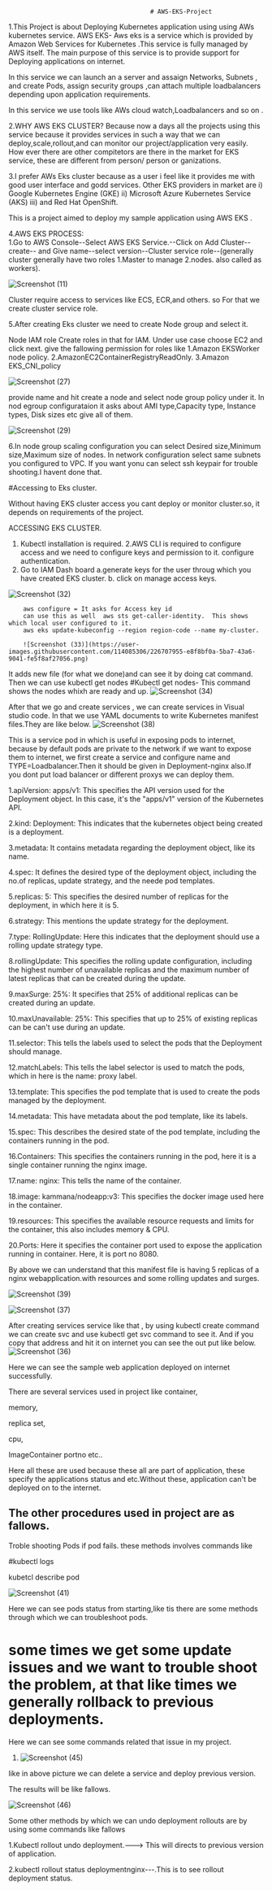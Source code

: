                                            # AWS-EKS-Project

                   

1.This Project is about Deploying Kubernetes application using using AWs kubernetes service.
AWS EKS- Aws eks is a service which is provided by Amazon Web Services for Kubernetes .This service is fully managed by AWS itself. The main        purpose of this service is to provide support for Deploying applications on internet.

In this service we can launch an a server and assaign Networks, Subnets , and create Pods, assign security groups ,can attach multiple              loadbalancers depending upon application requirements.

 In this service we use tools like AWs cloud watch,Loadbalancers and so on .

2.WHY AWS EKS CLUSTER?
     Because now a days all the projects using this service because it provides services in such a  way that we can deploy,scale,rollout,and            can monitor our project/application very easily. How  ever there are other compitetors are there in the market for EKS service, these              are  different from person/ person or ganizations.

3.I prefer AWs Eks cluster because as a user i feel like it provides me with good user interface and godd services. Other EKS providers in              market are i) Google Kubernetes Engine (GKE)
                  ii) Microsoft Azure Kubernetes Service (AKS)
                 iii)  and Red Hat OpenShift.

 This is a project aimed to deploy my sample application using AWS EKS .


4.AWS EKS PROCESS:     
  1.Go to AWS Console--Select AWS EKS Service.--Click on Add Cluster--     create-- and Give name--select version--Cluster service role--(generally    cluster generally have  two roles 1.Master to manage 
                                  2.nodes. also called as workers).
                                  
![Screenshot (11)](https://user-images.githubusercontent.com/114085306/226707192-69ab60bd-b9ae-4a56-b1cc-1b3d49ad6546.png)

 Cluster require access to services like ECS, ECR,and others. so For that we create cluster service role.

5.After creating Eks cluster we need to create Node group and select it.

Node IAM role 
Create roles in that for IAM.
 Under use case choose EC2 and click next. 
give the fallowing permission for roles like 1.Amazon EKSWorker node policy.
                                             2.AmazonEC2ContainerRegistryReadOnly.
                                             3.Amazon EKS_CNI_policy

![Screenshot (27)](https://user-images.githubusercontent.com/114085306/226707347-176285b8-f19f-4cee-9e14-98bfc0571560.png)

 provide name and hit create a node and select node group policy under it.
 In nod egroup configurataion it asks about AMI type,Capacity type, Instance types, Disk sizes etc give all of them.

![Screenshot (29)](https://user-images.githubusercontent.com/114085306/226707566-62645e44-9714-49f7-9bec-55c6b61bff70.png)

6.In node group scaling configuration you can select Desired size,Minimum size,Maximum size of nodes.
 In network configuration select same subnets you configured to VPC.
  If you want yonu can select ssh keypair for trouble shooting.I havent done that.


#Accessing to Eks cluster.

Without having EKS cluster access you cant deploy or monitor cluster.so, it depends on requirements of the project.

ACCESSING EKS CLUSTER.
  1.  Kubectl installation is required.
  2.AWS CLI is required to configure access and we need to configure keys and permission to it.
      configure authentication.
  3. Go to IAM Dash board
         a.generate keys for the user throug which you have created  EKS cluster.
         b. click on manage access keys.

![Screenshot (32)](https://user-images.githubusercontent.com/114085306/226707851-0a88cb99-8b49-44b1-acbe-e00dd1fed925.png)

        aws configure = It asks for Access key id
        can use this as well  aws sts get-caller-identity.  This shows which local user configured to it.
        aws eks update-kubeconfig --region region-code --name my-cluster.
        
        ![Screenshot (33)](https://user-images.githubusercontent.com/114085306/226707955-e8f8bf0a-5ba7-43a6-9041-fe5f8af27056.png)

It adds new file (for what we done)and can see it by doing cat command.
Then we can use kubectl get nodes
#Kubectl get nodes- This command shows the nodes whixh are ready and up.
![Screenshot (34)](https://user-images.githubusercontent.com/114085306/226708064-4183f119-095a-48e8-8115-0a6186518059.png)

After that we go and create services , we can create services in Visual studio code. 
In that we use YAML documents to write Kubernetes manifest files.They are like below.
![Screenshot (38)](https://user-images.githubusercontent.com/114085306/226709739-36ab98b6-18b4-4b7b-830d-f7795472ab38.png)
 
This is a service pod in which is useful in exposing pods to internet, because by default pods are private to the network if we want to expose them to internet, we first create a service and configure name and TYPE=Loadbalancer.Then it should be given in Deployment-nginx also.If you dont put load balancer or different proxys we can deploy them.



1.apiVersion: apps/v1: This specifies the API version used for the Deployment object. In this case, it's the "apps/v1" version of the Kubernetes API.

2.kind: Deployment: This indicates that the kubernetes object being created is a deployment.

3.metadata: It contains metadata regarding the deployment object, like its name.

4.spec: It defines the desired type of the deployment object, including the no.of replicas, update strategy, and the neede pod templates.

5.replicas: 5: This specifies the desired number of replicas for the deployment, in which here it is 5.

6.strategy: This mentions the update strategy for the deployment.

7.type: RollingUpdate: Here this indicates that the deployment should use a rolling update strategy type.

8.rollingUpdate: This specifies the rolling update configuration, including the highest number of unavailable replicas and the maximum number of latest replicas that can be created during the update.

9.maxSurge: 25%: It specifies that  25% of additional replicas can be created during an update.

10.maxUnavailable: 25%: This specifies that up to 25% of existing replicas can be can't use during an update.

11.selector: This tells the labels used to select the pods that the Deployment should manage.

12.matchLabels: This tells the label selector is used to match the pods, which in here is the name: proxy label.

13.template: This specifies the pod template that is used to create the pods managed by the deployment.

14.metadata: This have metadata about the pod template, like its labels.

15.spec: This describes the desired state of the pod template, including the containers running in the pod.

16.Containers: This specifies the containers running in the pod, here it is a single container running the nginx image.

17.name: nginx: This tells the name of the container.

18.image: kammana/nodeapp:v3: This specifies the docker image used here in the container.

19.resources: This specifies the  available resource requests and limits for the container, this also includes memory & CPU.

20.Ports: Here it specifies the container port used to expose the application running in  container. Here, it  is port no 8080.

 
By above we can understand that this manifest file is having 5 replicas of a nginx webapplication.with resources and some rolling updates and surges.

![Screenshot (39)](https://user-images.githubusercontent.com/114085306/226710645-88b336a3-e823-4de4-bc6c-e23d1e9655fc.png)


![Screenshot (37)](https://user-images.githubusercontent.com/114085306/226709134-8265da13-a0a5-49e1-a85f-6ee4737de10e.png)

After creating services service like that , by using kubectl create command we can create svc and use kubectl get svc command to see it.
And if you copy that address and hit it on internet you can see the out put like below.
![Screenshot (36)](https://user-images.githubusercontent.com/114085306/226711430-93ac93a9-0cf0-4c4d-8f32-1ff18f58ddaa.png)

Here we can see the sample web application deployed on internet successfully.

There are several services used in project like
container,

memory,

replica set,

cpu,

ImageContainer portno etc..

Here all these are used because these all are part of application, these specify the applications status and etc.Without these, application can't be deployed on to the internet.

## The other procedures used in project are as fallows.

Troble shooting Pods if pod fails.
these methods involves commands like       

#kubectl logs <pod-name>
  
kubetcl describe pod<pod name>
  
  ![Screenshot (41)](https://user-images.githubusercontent.com/114085306/226715309-ac68200d-d064-46da-966e-d19026922780.png)

  Here we can see pods status from starting,like tis there are some methods through which we can troubleshoot pods.
  
 # some times we get some update issues and we want to trouble shoot the problem, at that like times we generally rollback to previous deployments.
  
Here we can see some commands related that issue in my project.  
  
1.  ![Screenshot (45)](https://user-images.githubusercontent.com/114085306/226718848-7bf1a1bd-8ae0-4ee6-90a0-51141d99ecf8.png)

like in above picture we can delete a service and deploy previous version.
  
The results will be like fallows.
  
  ![Screenshot (46)](https://user-images.githubusercontent.com/114085306/226719207-6fc98a89-e1dd-4669-81e6-acc648983b76.png)
  
  
 Some other methods by which we can undo deployment rollouts are by using some commands like fallows
  
1.Kubectl rollout undo deployment.---> This will directs to previous version of application.
  
2.kubectl rollout status deploymentnginx---.This is to see rollout deployment status.
  
  




